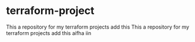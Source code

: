 # terraform-project
This a repository for my terraform projects
add this
This a repository for my terraform projects
add this
aifha iin 

